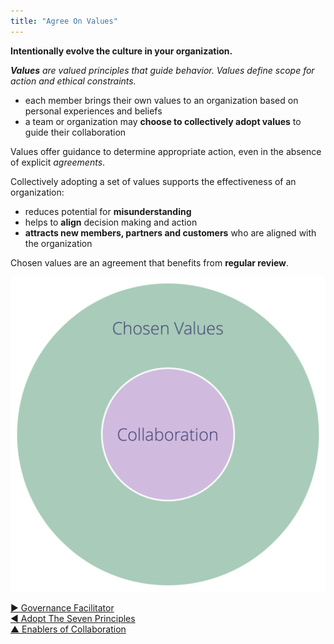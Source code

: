 ```yaml
---
title: "Agree On Values"
---
```



**Intentionally evolve the culture in your organization.**

_**Values** are valued principles that guide behavior. Values define scope for action and ethical constraints._

-   each member brings their own values to an organization based on personal experiences and beliefs
-   a team or organization may **choose to collectively adopt values** to guide their collaboration

Values offer guidance to determine appropriate action, even in the absence of explicit <dfn data-info="Agreement: An agreed upon guideline, process, protocol or policy designed to guide the flow of value.">agreements</dfn>.

Collectively adopting a set of values supports the effectiveness of an organization:

-   reduces potential for **misunderstanding**
-   helps to **align** decision making and action
-   **attracts new members, partners and customers** who are aligned with the organization

Chosen values are an agreement that benefits from **regular review**.

![Chosen values define constraints for collaboration](img/collaboration-values/chosen-values.png)


[&#9654; Governance Facilitator](governance-facilitator.html)<br/>[&#9664; Adopt The Seven Principles](adopt-the-seven-principles.html)<br/>[&#9650; Enablers of Collaboration](enablers-of-collaboration.html)

